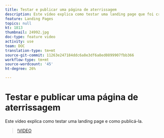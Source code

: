 ```yaml
---
title: Testar e publicar uma página de aterrissagem
description: Este vídeo explica como testar uma landing page que foi criada no Adobe Campaign Standard e como publicá-la.
feature: Landing Pages
topics: null
kt: 1813
thumbnail: 24992.jpg
doc-type: feature video
activity: use
team: DOC
translation-type: tm+mt
source-git-commit: 11263e247184ddc6a8e3df6a8ed0899907fbb366
workflow-type: tm+mt
source-wordcount: '45'
ht-degree: 26%

---
```



# Testar e publicar uma página de aterrissagem

Este vídeo explica como testar uma landing page e como publicá-la.

>[!VIDEO](https://video.tv.adobe.com/v/24092?quality=12)
